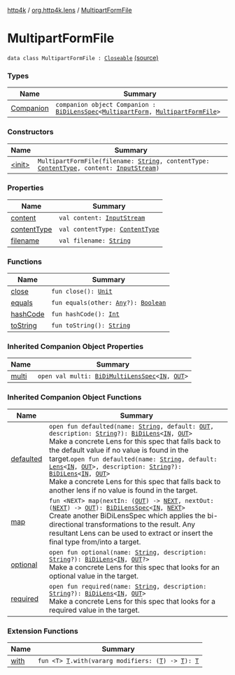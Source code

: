 [http4k](../../index.md) / [org.http4k.lens](../index.md) / [MultipartFormFile](./index.md)

# MultipartFormFile

`data class MultipartFormFile : `[`Closeable`](https://docs.oracle.com/javase/9/docs/api/java/io/Closeable.html) [(source)](https://github.com/http4k/http4k/blob/master/http4k-multipart/src/main/kotlin/org/http4k/lens/parts.kt#L18)

### Types

| Name | Summary |
|---|---|
| [Companion](-companion.md) | `companion object Companion : `[`BiDiLensSpec`](../-bi-di-lens-spec/index.md)`<`[`MultipartForm`](../-multipart-form/index.md)`, `[`MultipartFormFile`](./index.md)`>` |

### Constructors

| Name | Summary |
|---|---|
| [&lt;init&gt;](-init-.md) | `MultipartFormFile(filename: `[`String`](https://kotlinlang.org/api/latest/jvm/stdlib/kotlin/-string/index.html)`, contentType: `[`ContentType`](../../org.http4k.core/-content-type/index.md)`, content: `[`InputStream`](https://docs.oracle.com/javase/9/docs/api/java/io/InputStream.html)`)` |

### Properties

| Name | Summary |
|---|---|
| [content](content.md) | `val content: `[`InputStream`](https://docs.oracle.com/javase/9/docs/api/java/io/InputStream.html) |
| [contentType](content-type.md) | `val contentType: `[`ContentType`](../../org.http4k.core/-content-type/index.md) |
| [filename](filename.md) | `val filename: `[`String`](https://kotlinlang.org/api/latest/jvm/stdlib/kotlin/-string/index.html) |

### Functions

| Name | Summary |
|---|---|
| [close](close.md) | `fun close(): `[`Unit`](https://kotlinlang.org/api/latest/jvm/stdlib/kotlin/-unit/index.html) |
| [equals](equals.md) | `fun equals(other: `[`Any`](https://kotlinlang.org/api/latest/jvm/stdlib/kotlin/-any/index.html)`?): `[`Boolean`](https://kotlinlang.org/api/latest/jvm/stdlib/kotlin/-boolean/index.html) |
| [hashCode](hash-code.md) | `fun hashCode(): `[`Int`](https://kotlinlang.org/api/latest/jvm/stdlib/kotlin/-int/index.html) |
| [toString](to-string.md) | `fun toString(): `[`String`](https://kotlinlang.org/api/latest/jvm/stdlib/kotlin/-string/index.html) |

### Inherited Companion Object Properties

| Name | Summary |
|---|---|
| [multi](../-bi-di-lens-spec/multi.md) | `open val multi: `[`BiDiMultiLensSpec`](../-bi-di-multi-lens-spec/index.md)`<`[`IN`](../-bi-di-lens-spec/index.md#IN)`, `[`OUT`](../-bi-di-lens-spec/index.md#OUT)`>` |

### Inherited Companion Object Functions

| Name | Summary |
|---|---|
| [defaulted](../-bi-di-lens-spec/defaulted.md) | `open fun defaulted(name: `[`String`](https://kotlinlang.org/api/latest/jvm/stdlib/kotlin/-string/index.html)`, default: `[`OUT`](../-bi-di-lens-spec/index.md#OUT)`, description: `[`String`](https://kotlinlang.org/api/latest/jvm/stdlib/kotlin/-string/index.html)`?): `[`BiDiLens`](../-bi-di-lens/index.md)`<`[`IN`](../-bi-di-lens-spec/index.md#IN)`, `[`OUT`](../-bi-di-lens-spec/index.md#OUT)`>`<br>Make a concrete Lens for this spec that falls back to the default value if no value is found in the target.`open fun defaulted(name: `[`String`](https://kotlinlang.org/api/latest/jvm/stdlib/kotlin/-string/index.html)`, default: `[`Lens`](../-lens/index.md)`<`[`IN`](../-bi-di-lens-spec/index.md#IN)`, `[`OUT`](../-bi-di-lens-spec/index.md#OUT)`>, description: `[`String`](https://kotlinlang.org/api/latest/jvm/stdlib/kotlin/-string/index.html)`?): `[`BiDiLens`](../-bi-di-lens/index.md)`<`[`IN`](../-bi-di-lens-spec/index.md#IN)`, `[`OUT`](../-bi-di-lens-spec/index.md#OUT)`>`<br>Make a concrete Lens for this spec that falls back to another lens if no value is found in the target. |
| [map](../-bi-di-lens-spec/map.md) | `fun <NEXT> map(nextIn: (`[`OUT`](../-bi-di-lens-spec/index.md#OUT)`) -> `[`NEXT`](../-bi-di-lens-spec/map.md#NEXT)`, nextOut: (`[`NEXT`](../-bi-di-lens-spec/map.md#NEXT)`) -> `[`OUT`](../-bi-di-lens-spec/index.md#OUT)`): `[`BiDiLensSpec`](../-bi-di-lens-spec/index.md)`<`[`IN`](../-bi-di-lens-spec/index.md#IN)`, `[`NEXT`](../-bi-di-lens-spec/map.md#NEXT)`>`<br>Create another BiDiLensSpec which applies the bi-directional transformations to the result. Any resultant Lens can be used to extract or insert the final type from/into a target. |
| [optional](../-bi-di-lens-spec/optional.md) | `open fun optional(name: `[`String`](https://kotlinlang.org/api/latest/jvm/stdlib/kotlin/-string/index.html)`, description: `[`String`](https://kotlinlang.org/api/latest/jvm/stdlib/kotlin/-string/index.html)`?): `[`BiDiLens`](../-bi-di-lens/index.md)`<`[`IN`](../-bi-di-lens-spec/index.md#IN)`, `[`OUT`](../-bi-di-lens-spec/index.md#OUT)`?>`<br>Make a concrete Lens for this spec that looks for an optional value in the target. |
| [required](../-bi-di-lens-spec/required.md) | `open fun required(name: `[`String`](https://kotlinlang.org/api/latest/jvm/stdlib/kotlin/-string/index.html)`, description: `[`String`](https://kotlinlang.org/api/latest/jvm/stdlib/kotlin/-string/index.html)`?): `[`BiDiLens`](../-bi-di-lens/index.md)`<`[`IN`](../-bi-di-lens-spec/index.md#IN)`, `[`OUT`](../-bi-di-lens-spec/index.md#OUT)`>`<br>Make a concrete Lens for this spec that looks for a required value in the target. |

### Extension Functions

| Name | Summary |
|---|---|
| [with](../../org.http4k.core/with.md) | `fun <T> `[`T`](../../org.http4k.core/with.md#T)`.with(vararg modifiers: (`[`T`](../../org.http4k.core/with.md#T)`) -> `[`T`](../../org.http4k.core/with.md#T)`): `[`T`](../../org.http4k.core/with.md#T) |
